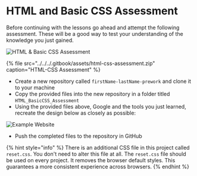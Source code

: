 # HTML and Basic CSS Assessment

Before continuing with the lessons go ahead and attempt the following assessment. These will be a good way to test your understanding of the knowledge you just gained.

![HTML &amp; Basic CSS Assessment](../../../.gitbook/assets/image%20%2860%29.png)

{% file src="../../../.gitbook/assets/html-css-assessment.zip" caption="HTML-CSS Assessment" %}

* Create a new repository called `firstName-lastName-prework` and clone it to your machine
* Copy the provided files into the new repository in a folder titled `HTML_BasicCSS_Assessment`
* Using the provided files above, Google and the tools you just learned, recreate the design below as closely as possible:

![Example Website](../../../.gitbook/assets/css_ii.png)

* Push the completed files to the repository in GitHub

{% hint style="info" %}
There is an additional CSS file in this project called `reset.css`. You don't need to alter this file at all. The `reset.css` file should be used on every project. It removes the browser default styles. This guarantees a more consistent experience across browsers.
{% endhint %}



